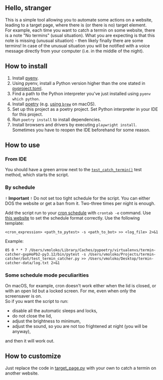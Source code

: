 ## Hello, stranger
This is a simple tool allowing you to automate some actions on a website, leading to a target page, 
where there is (or there is no) target element.  
For example, each time you want to catch a termin on some website, there is a note "No termins" (usual situation).
What you are expecting is that this note is missing (unusual situation) - then likely finally there are some termins!
In case of the unusual situation you will be notified with a voice message directly from your computer 
(i.e. in the middle of the night).

## How to install
1. Install [pyenv](https://github.com/pyenv/pyenv).
2. Using pyenv, install a Python version higher than the one stated in [pyproject.toml](pyproject.toml).
3. Find a path to the Python interpreter you've just installed using `pyenv which python`.
4. Install [poetry](https://python-poetry.org/docs/)
(e.g. [using `brew`](https://formulae.brew.sh/formula/poetry) on macOS).
5. Set up this project as a poetry project. Set Python interpreter in your IDE for this project.
6. Run `poetry install` to install dependencies.
7. Install browsers and drivers by executing `playwright install`.
Sometimes you have to reopen the IDE beforehand for some reason.

## How to use
### From IDE
You should have a green arrow next to the [`test_catch_termin()`](bot/test_termin_catcher.py) test method, which starts the script.
### By schedule
`!` **Important** `!` Do not set too tight schedule for the script.
You can either DOS the website or get a ban from it. 
Two-three times per night is enough.

Add the script run to your [cron schedule](https://askubuntu.com/questions/2368/how-do-i-set-up-a-cron-job) 
with `crontab -e` command. 
Use [this website](https://crontab.guru/) to set the schedule format correctly.
Use the following template:
```
<cron_expression> <path_to_pytest> -s <path_to_bot> >> <log_file> 2>&1
```
Example:
```
05 0 * * 7 /Users/vmoloko/Library/Caches/pypoetry/virtualenvs/termin-catcher-gxpHoPb2-py3.12/bin/pytest -s /Users/vmoloko/Projects/termin-catcher/bot/test_termin_catcher.py >> /Users/vmoloko/Desktop/termin-catcher-data/log.txt 2>&1
```
### Some schedule mode peculiarities
On macOS, for example, cron doesn't work either when the lid is closed, or with an open lid but a locked screen.
For me, even when only the screensaver is on.  
So if you want the script to run:
* disable all the automatic sleeps and locks,
* do not close the lid,
* adjust the brightness to minimum,
* adjust the sound, so you are not too frightened at night (you will be anyway),

and then it will work out. 

## How to customize
Just replace the code in [target_page.py](bot/target_page.py) with your own to catch a termin on another website.
